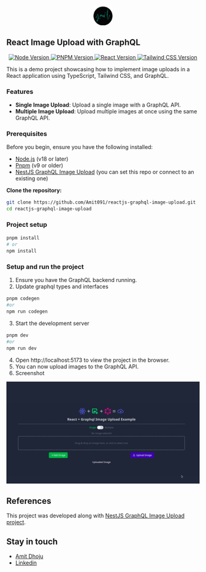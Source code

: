 <p align="center">
  <a href="https://github.com/Amit091" target="blank"><img src="./public/logo.svg" width="50" alt="My github" /></a>
</p>

## React Image Upload with GraphQL

<p align="center">
<a href="https://nodejs.org/" target="_blank">
  <img src="https://img.shields.io/badge/node-v18.20.4-339933?logo=node.js&" alt="Node Version" />
</a>
<a href="https://pnpm.io/" target="_blank">
  <img src="https://img.shields.io/badge/pnpm-v9.5.0-F69220?logo=pnpm" alt="PNPM Version" />
</a>
<a href="https://reactjs.org/" target="_blank">
  <img src="https://img.shields.io/badge/React-v18.3.1-61DAFB?logo=react" alt="React Version" />
</a>
<a href="https://tailwindcss.com/" target="_blank">
  <img src="https://img.shields.io/badge/TailwindCSS-v3.4.13-06B6D4?logo=tailwindcss" alt="Tailwind CSS Version" />
</a>

</p>

This is a demo project showcasing how to implement image uploads in a React application using TypeScript, Tailwind CSS, and GraphQL.


### Features

- <strong>Single Image Upload</strong>: Upload a single image with a GraphQL API.
- <strong>Multiple Image Upload</strong>: Upload multiple images at once using the same GraphQL API.

### Prerequisites

Before you begin, ensure you have the following installed:

- [Node.js](https://nodejs.org/) (v18 or later)
- [Pnpm](https://pnpm.io/) (v9 or older)
- [NestJS GraphQL Image Upload](https://github.com/Amit091/nestjs-graphql-image-upload.git) (you can set this repo or connect to an existing one)

**Clone the repository:**

```zsh
git clone https://github.com/Amit091/reactjs-graphql-image-upload.git
cd reactjs-graphql-image-upload
```

### Project setup

```zsh
pnpm install
# or
npm install
```

### Setup and run the project

1. Ensure you have the GraphQL backend running.
2. Update graphql types and interfaces
```zsh
pnpm codegen
#or
npm run codegen
```
3. Start the development server

```zsh
pnpm dev
#or
npm run dev
```

4. Open http://localhost:5173 to view the project in the browser.
5. You can now upload images to the GraphQL API.
6. Screenshot
  <img src="./public/screenshot.png"  alt="My github" />

## References
This project was developed along with [NestJS GraphQL Image Upload project](https://github.com/Amit091/nestjs-graphql-image-upload.git).

## Stay in touch

- [Amit Dhoju](https://www.facebook.com/amitmaxdhoju)
- [Linkedin](https://www.linkedin.com/in/amitdhoju/)
